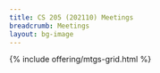 ```yaml
---
title: CS 205 (202110) Meetings
breadcrumb: Meetings
layout: bg-image
---
```

{% include offering/mtgs-grid.html %}
